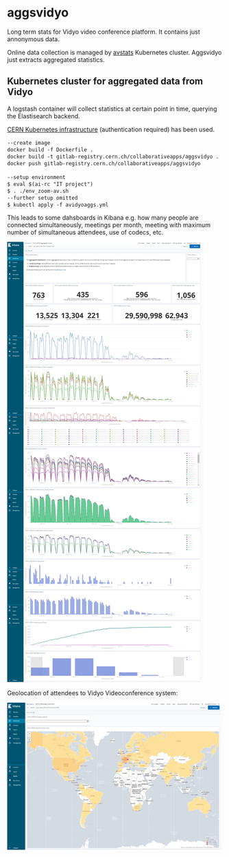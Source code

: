 # aggsvidyo
Long term stats for Vidyo video conference platform. It contains just annonymous data.

Online data collection is managed by [avstats](https://github.com/CERNCDAIC/resthttpck) Kubernetes cluster. Aggsvidyo just extracts aggregated statistics.

## Kubernetes cluster for aggregated data from Vidyo

A logstash container will collect statistics at certain point in time, querying the Elastisearch backend. 

[CERN Kubernetes infrastructure](https://clouddocs.web.cern.ch/containers/README.html) (authentication required) has been used. 

```
--create image
docker build -f Dockerfile .
docker build -t gitlab-registry.cern.ch/collaborativeapps/aggsvidyo .
docker push gitlab-registry.cern.ch/collaborativeapps/aggsvidyo

--setup environment
$ eval $(ai-rc "IT project")
$ . ./env_zoom-av.sh
--further setup omitted 
$ kubectl apply -f avidyoaggs.yml
```

This leads to some dahsboards in Kibana e.g. how many people are connected simultaneously, meetings per month, meeting with maximum number of simultaneous attendees, use of codecs, etc.

![](./images/vidyoaggs.png)

Geolocation of attendees to Vidyo Videoconference system:

![](./images/vidyogeo.png)